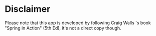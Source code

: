 # Disclaimer

Please note that this app is developed by following Craig Walls 's book "Spring in Action" (5th Ed), it's not a direct copy though.

